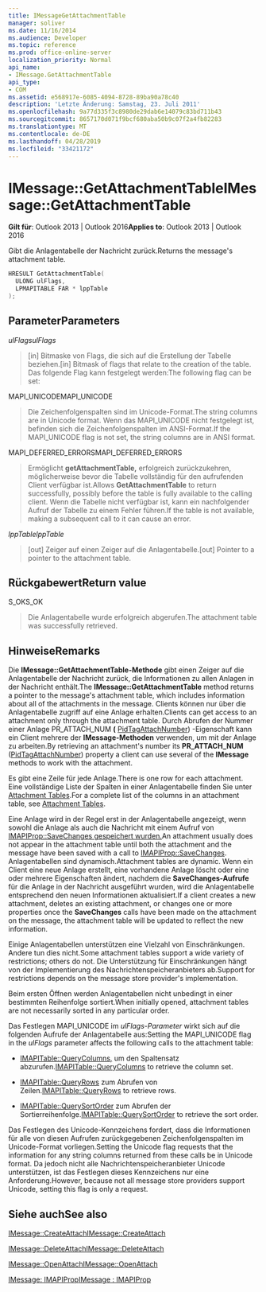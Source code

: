 ```yaml
---
title: IMessageGetAttachmentTable
manager: soliver
ms.date: 11/16/2014
ms.audience: Developer
ms.topic: reference
ms.prod: office-online-server
localization_priority: Normal
api_name:
- IMessage.GetAttachmentTable
api_type:
- COM
ms.assetid: e568917e-6085-4094-8728-89ba90a78c40
description: 'Letzte Änderung: Samstag, 23. Juli 2011'
ms.openlocfilehash: 9a77d335f3c8980de29dab6e14079c83bd711b43
ms.sourcegitcommit: 8657170d071f9bcf680aba50b9c07f2a4fb82283
ms.translationtype: MT
ms.contentlocale: de-DE
ms.lasthandoff: 04/28/2019
ms.locfileid: "33421172"
---
```

# <a name="imessagegetattachmenttable"></a><span data-ttu-id="d6c39-103">IMessage::GetAttachmentTable</span><span class="sxs-lookup"><span data-stu-id="d6c39-103">IMessage::GetAttachmentTable</span></span>

  
  
<span data-ttu-id="d6c39-104">**Gilt für**: Outlook 2013 | Outlook 2016</span><span class="sxs-lookup"><span data-stu-id="d6c39-104">**Applies to**: Outlook 2013 | Outlook 2016</span></span> 
  
<span data-ttu-id="d6c39-105">Gibt die Anlagentabelle der Nachricht zurück.</span><span class="sxs-lookup"><span data-stu-id="d6c39-105">Returns the message's attachment table.</span></span>
  
```cpp
HRESULT GetAttachmentTable(
  ULONG ulFlags,
  LPMAPITABLE FAR * lppTable
);
```

## <a name="parameters"></a><span data-ttu-id="d6c39-106">Parameter</span><span class="sxs-lookup"><span data-stu-id="d6c39-106">Parameters</span></span>

 <span data-ttu-id="d6c39-107">_ulFlags_</span><span class="sxs-lookup"><span data-stu-id="d6c39-107">_ulFlags_</span></span>
  
> <span data-ttu-id="d6c39-108">[in] Bitmaske von Flags, die sich auf die Erstellung der Tabelle beziehen.</span><span class="sxs-lookup"><span data-stu-id="d6c39-108">[in] Bitmask of flags that relate to the creation of the table.</span></span> <span data-ttu-id="d6c39-109">Das folgende Flag kann festgelegt werden:</span><span class="sxs-lookup"><span data-stu-id="d6c39-109">The following flag can be set:</span></span> 
    
<span data-ttu-id="d6c39-110">MAPI_UNICODE</span><span class="sxs-lookup"><span data-stu-id="d6c39-110">MAPI_UNICODE</span></span> 
  
> <span data-ttu-id="d6c39-111">Die Zeichenfolgenspalten sind im Unicode-Format.</span><span class="sxs-lookup"><span data-stu-id="d6c39-111">The string columns are in Unicode format.</span></span> <span data-ttu-id="d6c39-112">Wenn das MAPI_UNICODE nicht festgelegt ist, befinden sich die Zeichenfolgenspalten im ANSI-Format.</span><span class="sxs-lookup"><span data-stu-id="d6c39-112">If the MAPI_UNICODE flag is not set, the string columns are in ANSI format.</span></span>
    
<span data-ttu-id="d6c39-113">MAPI_DEFERRED_ERRORS</span><span class="sxs-lookup"><span data-stu-id="d6c39-113">MAPI_DEFERRED_ERRORS</span></span> 
  
> <span data-ttu-id="d6c39-114">Ermöglicht **getAttachmentTable,** erfolgreich zurückzukehren, möglicherweise bevor die Tabelle vollständig für den aufrufenden Client verfügbar ist.</span><span class="sxs-lookup"><span data-stu-id="d6c39-114">Allows **GetAttachmentTable** to return successfully, possibly before the table is fully available to the calling client.</span></span> <span data-ttu-id="d6c39-115">Wenn die Tabelle nicht verfügbar ist, kann ein nachfolgender Aufruf der Tabelle zu einem Fehler führen.</span><span class="sxs-lookup"><span data-stu-id="d6c39-115">If the table is not available, making a subsequent call to it can cause an error.</span></span> 
    
 <span data-ttu-id="d6c39-116">_lppTable_</span><span class="sxs-lookup"><span data-stu-id="d6c39-116">_lppTable_</span></span>
  
> <span data-ttu-id="d6c39-117">[out] Zeiger auf einen Zeiger auf die Anlagentabelle.</span><span class="sxs-lookup"><span data-stu-id="d6c39-117">[out] Pointer to a pointer to the attachment table.</span></span>
    
## <a name="return-value"></a><span data-ttu-id="d6c39-118">Rückgabewert</span><span class="sxs-lookup"><span data-stu-id="d6c39-118">Return value</span></span>

<span data-ttu-id="d6c39-119">S_OK</span><span class="sxs-lookup"><span data-stu-id="d6c39-119">S_OK</span></span> 
  
> <span data-ttu-id="d6c39-120">Die Anlagentabelle wurde erfolgreich abgerufen.</span><span class="sxs-lookup"><span data-stu-id="d6c39-120">The attachment table was successfully retrieved.</span></span>
    
## <a name="remarks"></a><span data-ttu-id="d6c39-121">Hinweise</span><span class="sxs-lookup"><span data-stu-id="d6c39-121">Remarks</span></span>

<span data-ttu-id="d6c39-122">Die **IMessage::GetAttachmentTable-Methode** gibt einen Zeiger auf die Anlagentabelle der Nachricht zurück, die Informationen zu allen Anlagen in der Nachricht enthält.</span><span class="sxs-lookup"><span data-stu-id="d6c39-122">The **IMessage::GetAttachmentTable** method returns a pointer to the message's attachment table, which includes information about all of the attachments in the message.</span></span> <span data-ttu-id="d6c39-123">Clients können nur über die Anlagentabelle zugriff auf eine Anlage erhalten.</span><span class="sxs-lookup"><span data-stu-id="d6c39-123">Clients can get access to an attachment only through the attachment table.</span></span> <span data-ttu-id="d6c39-124">Durch Abrufen der Nummer einer Anlage PR_ATTACH_NUM **(** [PidTagAttachNumber](pidtagattachnumber-canonical-property.md)) -Eigenschaft kann ein Client mehrere der **IMessage-Methoden** verwenden, um mit der Anlage zu arbeiten.</span><span class="sxs-lookup"><span data-stu-id="d6c39-124">By retrieving an attachment's number its **PR_ATTACH_NUM** ([PidTagAttachNumber](pidtagattachnumber-canonical-property.md)) property a client can use several of the **IMessage** methods to work with the attachment.</span></span> 
  
<span data-ttu-id="d6c39-125">Es gibt eine Zeile für jede Anlage.</span><span class="sxs-lookup"><span data-stu-id="d6c39-125">There is one row for each attachment.</span></span> <span data-ttu-id="d6c39-126">Eine vollständige Liste der Spalten in einer Anlagentabelle finden Sie unter [Attachment Tables](attachment-tables.md).</span><span class="sxs-lookup"><span data-stu-id="d6c39-126">For a complete list of the columns in an attachment table, see [Attachment Tables](attachment-tables.md).</span></span>
  
<span data-ttu-id="d6c39-127">Eine Anlage wird in der Regel erst in der Anlagentabelle angezeigt, wenn sowohl die Anlage als auch die Nachricht mit einem Aufruf von [IMAPIProp::SaveChanges gespeichert wurden.](imapiprop-savechanges.md)</span><span class="sxs-lookup"><span data-stu-id="d6c39-127">An attachment usually does not appear in the attachment table until both the attachment and the message have been saved with a call to [IMAPIProp::SaveChanges](imapiprop-savechanges.md).</span></span> <span data-ttu-id="d6c39-128">Anlagentabellen sind dynamisch.</span><span class="sxs-lookup"><span data-stu-id="d6c39-128">Attachment tables are dynamic.</span></span> <span data-ttu-id="d6c39-129">Wenn ein Client eine neue Anlage erstellt, eine vorhandene Anlage löscht oder eine oder mehrere Eigenschaften ändert, nachdem die **SaveChanges-Aufrufe** für die Anlage in der Nachricht ausgeführt wurden, wird die Anlagentabelle entsprechend den neuen Informationen aktualisiert.</span><span class="sxs-lookup"><span data-stu-id="d6c39-129">If a client creates a new attachment, deletes an existing attachment, or changes one or more properties once the **SaveChanges** calls have been made on the attachment on the message, the attachment table will be updated to reflect the new information.</span></span> 
  
<span data-ttu-id="d6c39-130">Einige Anlagentabellen unterstützen eine Vielzahl von Einschränkungen. Andere tun dies nicht.</span><span class="sxs-lookup"><span data-stu-id="d6c39-130">Some attachment tables support a wide variety of restrictions; others do not.</span></span> <span data-ttu-id="d6c39-131">Die Unterstützung für Einschränkungen hängt von der Implementierung des Nachrichtenspeicheranbieters ab.</span><span class="sxs-lookup"><span data-stu-id="d6c39-131">Support for restrictions depends on the message store provider's implementation.</span></span> 
  
<span data-ttu-id="d6c39-132">Beim ersten Öffnen werden Anlagentabellen nicht unbedingt in einer bestimmten Reihenfolge sortiert.</span><span class="sxs-lookup"><span data-stu-id="d6c39-132">When initially opened, attachment tables are not necessarily sorted in any particular order.</span></span> 
  
<span data-ttu-id="d6c39-133">Das Festlegen MAPI_UNICODE im  _ulFlags-Parameter_ wirkt sich auf die folgenden Aufrufe der Anlagentabelle aus:</span><span class="sxs-lookup"><span data-stu-id="d6c39-133">Setting the MAPI_UNICODE flag in the  _ulFlags_ parameter affects the following calls to the attachment table:</span></span> 
  
- <span data-ttu-id="d6c39-134">[IMAPITable::QueryColumns,](imapitable-querycolumns.md) um den Spaltensatz abzurufen.</span><span class="sxs-lookup"><span data-stu-id="d6c39-134">[IMAPITable::QueryColumns](imapitable-querycolumns.md) to retrieve the column set.</span></span> 
    
- <span data-ttu-id="d6c39-135">[IMAPITable::QueryRows](imapitable-queryrows.md) zum Abrufen von Zeilen.</span><span class="sxs-lookup"><span data-stu-id="d6c39-135">[IMAPITable::QueryRows](imapitable-queryrows.md) to retrieve rows.</span></span> 
    
- <span data-ttu-id="d6c39-136">[IMAPITable::QuerySortOrder](imapitable-querysortorder.md) zum Abrufen der Sortierreihenfolge.</span><span class="sxs-lookup"><span data-stu-id="d6c39-136">[IMAPITable::QuerySortOrder](imapitable-querysortorder.md) to retrieve the sort order.</span></span> 
    
<span data-ttu-id="d6c39-137">Das Festlegen des Unicode-Kennzeichens fordert, dass die Informationen für alle von diesen Aufrufen zurückgegebenen Zeichenfolgenspalten im Unicode-Format vorliegen.</span><span class="sxs-lookup"><span data-stu-id="d6c39-137">Setting the Unicode flag requests that the information for any string columns returned from these calls be in Unicode format.</span></span> <span data-ttu-id="d6c39-138">Da jedoch nicht alle Nachrichtenspeicheranbieter Unicode unterstützen, ist das Festlegen dieses Kennzeichens nur eine Anforderung.</span><span class="sxs-lookup"><span data-stu-id="d6c39-138">However, because not all message store providers support Unicode, setting this flag is only a request.</span></span>
  
## <a name="see-also"></a><span data-ttu-id="d6c39-139">Siehe auch</span><span class="sxs-lookup"><span data-stu-id="d6c39-139">See also</span></span>



[<span data-ttu-id="d6c39-140">IMessage::CreateAttach</span><span class="sxs-lookup"><span data-stu-id="d6c39-140">IMessage::CreateAttach</span></span>](imessage-createattach.md)
  
[<span data-ttu-id="d6c39-141">IMessage::DeleteAttach</span><span class="sxs-lookup"><span data-stu-id="d6c39-141">IMessage::DeleteAttach</span></span>](imessage-deleteattach.md)
  
[<span data-ttu-id="d6c39-142">IMessage::OpenAttach</span><span class="sxs-lookup"><span data-stu-id="d6c39-142">IMessage::OpenAttach</span></span>](imessage-openattach.md)
  
[<span data-ttu-id="d6c39-143">IMessage: IMAPIProp</span><span class="sxs-lookup"><span data-stu-id="d6c39-143">IMessage : IMAPIProp</span></span>](imessageimapiprop.md)

